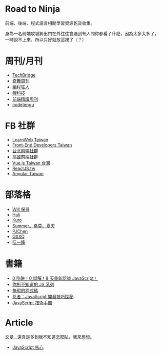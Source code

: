 # Road to Ninja
前端、後端、程式語言相關學習資源乾貨收集。

身為一名前端攻城獅出門在外往往會遇到有人問你都看了什麼，因為太多太多了，一時說不上來，所以只好就放這裡了（？）

# 周刊/月刊

- [TechBridge](http://weekly.techbridge.cc/)
- [奇舞周刊](https://weekly.75team.com/)
- [編程狂人](https://www.tuicool.com/mags)
- [癮科技](https://www.cool3c.com/search/%E7%A8%8B%E5%BC%8F)
- [前端精讀周刊](https://github.com/dt-fe/weekly)
- [codetengu](https://weekly.codetengu.com/)

# FB 社群

- [LearnWeb Taiwan](https://www.facebook.com/groups/LearnWeb.Taiwan/)
- [Front-End Developers Taiwan](https://www.facebook.com/groups/f2e.tw/)
- [台北前端社群](https://www.facebook.com/groups/f2e.taipei/)
- [高雄前端社群](https://www.facebook.com/groups/358503154261390)
- [Vue.js Taiwan 台灣](https://www.facebook.com/groups/vuejs.tw/)
- [ReactJS.tw](https://www.facebook.com/groups/reactjs.tw/)
- [Angular Taiwan](https://www.facebook.com/groups/augularjs.tw/)

# 部落格

- [Will 保哥](https://blog.miniasp.com/)
- [Huli](https://blog.huli.tw/)
- [Kuro](https://kuro.tw/)
- [Summer。桑莫。夏天](https://cythilya.github.io/)
- [PJChen](https://pjchender.blogspot.com/)
- [OXXO](https://www.oxxostudio.tw/)
- [阮一鋒](http://www.ruanyifeng.com/blog/)

# 書籍

- [0 陷阱！0 誤解！8 天重新認識 JavaScript！](https://www.tenlong.com.tw/products/9789864344130)
- [你所不知道的 JS 系列](https://www.tenlong.com.tw/products/9789863479666)
- [無瑕的程式碼](https://www.tenlong.com.tw/products/9789862017050)
- [忍者：JavaScript 開發技巧探秘](https://www.tenlong.com.tw/products/9789864342525)
- [JavaScript 技術手冊](https://www.tenlong.com.tw/products/9789865023188)

# Article
文章...還真是多到我不知道怎麼貼，我來想想。

- [JavaScript 核心](http://notepad.yehyeh.net/Content/WebDesign/Javascript/ECMA/Core/JavaScriptCore.php)
